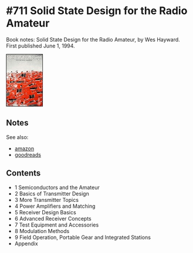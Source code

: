 # #711 Solid State Design for the Radio Amateur

Book notes: Solid State Design for the Radio Amateur, by Wes Hayward. First published June 1, 1994.

[![Build](./assets/solid-state-design-for-the-radio-amateur_build.jpg?raw=true)](https://amzn.to/41yv9zn)

## Notes

See also:

* [amazon](https://amzn.to/41yv9zn)
* [goodreads](https://www.goodreads.com/book/show/1823886.Solid_State_Design_for_the_Radio_Amateur)

## Contents

* 1 Semiconductors and the Amateur
* 2 Basics of Transmitter Design
* 3 More Transmitter Topics
* 4 Power Amplifiers and Matching
* 5 Receiver Design Basics
* 6 Advanced Receiver Concepts
* 7 Test Equipment and Accessories
* 8 Modulation Methods
* 9 Field Operation, Portable Gear and Integrated Stations
* Appendix
